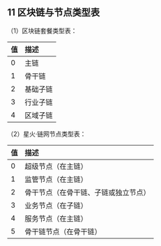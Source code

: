 ## 11 区块链与节点类型表

（1）区块链套餐类型表：

|**值**|**描述**|
|:----|:----|
|0|主链|
|1|骨干链|
|2|基础子链|
|3|行业子链|
|4|区域子链|


（2）星火·链网节点类型表：

|**值**|**描述**|
|:----|:----|
|0|超级节点（在主链）|
|1|监管节点（在主链）|
|2|骨干节点（在骨干链、子链或独立节点）|
|3|业务节点（在子链）|
|4|服务节点（在主链）|
|5|骨干链节点（在骨干链）|
